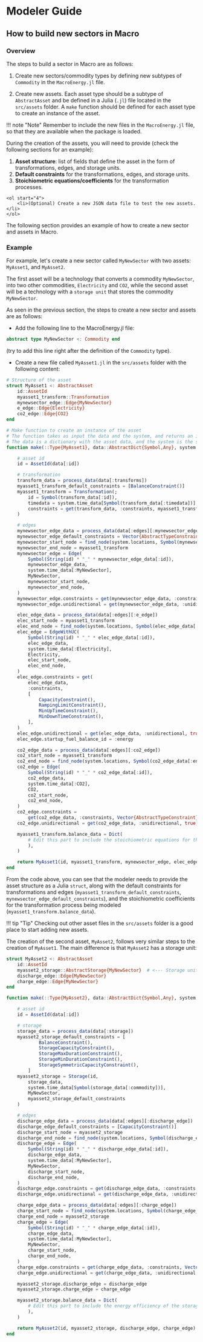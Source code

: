 # Modeler Guide

## How to build new sectors in Macro

### Overview
The steps to build a sector in Macro are as follows:

1. Create new sectors/commodity types by defining new subtypes of `Commodity` in the `MacroEnergy.jl` file.

2. Create new assets. Each asset type should be a subtype of `AbstractAsset` and be defined in a Julia (`.jl`) file located in the `src/assets` folder. A `make` function should be defined for each asset type to create an instance of the asset.

!!! note "Note"
    Remember to include the new files in the `MacroEnergy.jl` file, so that they are available when the package is loaded.

During the creation of the assets, you will need to provide (check the following sections for an example):
1. **Asset structure**: list of fields that define the asset in the form of transformations, edges, and storage units.
2. **Default constraints** for the transformations, edges, and storage units.
3. **Stoichiometric equations/coefficients** for the transformation processes.

```@raw html
<ol start="4">
    <li>(Optional) Create a new JSON data file to test the new assets.</li>
</ol>
```
The following section provides an example of how to create a new sector and assets in Macro.

### Example
For example, let's create a new sector called `MyNewSector` with two assets: `MyAsset1`, and `MyAsset2`. 

The first asset will be a technology that converts a commodity `MyNewSector`, into two other commodities, `Electricity` and `CO2`, while the second asset will be a technology with a `storage unit` that stores the commodity `MyNewSector`.

As seen in the previous section, the steps to create a new sector and assets are as follows:
- Add the following line to the MacroEnergy.jl file:
```julia
abstract type MyNewSector <: Commodity end
```
(try to add this line right after the definition of the `Commodity` type). 

- Create a new file called `MyAsset1.jl` in the `src/assets` folder with the following content:

```julia
# Structure of the asset
struct MyAsset1 <: AbstractAsset
    id::AssetId
    myasset1_transform::Transformation
    mynewsector_edge::Edge{MyNewSector}
    e_edge::Edge{Electricity}
    co2_edge::Edge{CO2}
end

# Make function to create an instance of the asset
# The function takes as input the data and the system, and returns an instance of the asset
# The data is a dictionary with the asset data, and the system is the system object containing the locations, time data, and other relevant information
function make(::Type{MyAsset1}, data::AbstractDict{Symbol,Any}, system::System)

    # asset id
    id = AssetId(data[:id])

    # transformation
    transform_data = process_data(data[:transforms])
    myasset1_transform_default_constraints = [BalanceConstraint()]
    myasset1_transform = Transformation(;
        id = Symbol(transform_data[:id]),
        timedata = system.time_data[Symbol(transform_data[:timedata])],
        constraints = get(transform_data, :constraints, myasset1_transform_default_constraints),
    )

    # edges
    mynewsector_edge_data = process_data(data[:edges][:mynewsector_edge])
    mynewsector_edge_default_constraints = Vector{AbstractTypeConstraint}()
    mynewsector_start_node = find_node(system.locations, Symbol(mynewsector_edge_data[:start_vertex]))
    mynewsector_end_node = myasset1_transform
    mynewsector_edge = Edge(
        Symbol(String(id) * "_" * mynewsector_edge_data[:id]),
        mynewsector_edge_data,
        system.time_data[:MyNewSector],
        MyNewSector,
        mynewsector_start_node,
        mynewsector_end_node,
    )
    mynewsector_edge.constraints = get(mynewsector_edge_data, :constraints, mynewsector_edge_default_constraints)
    mynewsector_edge.unidirectional = get(mynewsector_edge_data, :unidirectional, true)

    elec_edge_data = process_data(data[:edges][:e_edge])
    elec_start_node = myasset1_transform
    elec_end_node = find_node(system.locations, Symbol(elec_edge_data[:end_vertex]))
    elec_edge = EdgeWithUC(
        Symbol(String(id) * "_" * elec_edge_data[:id]),
        elec_edge_data,
        system.time_data[:Electricity],
        Electricity,
        elec_start_node,
        elec_end_node,
    )
    elec_edge.constraints = get(
        elec_edge_data,
        :constraints,
        [
            CapacityConstraint(),
            RampingLimitConstraint(),
            MinUpTimeConstraint(),
            MinDownTimeConstraint(),
        ],
    )
    elec_edge.unidirectional = get(elec_edge_data, :unidirectional, true)
    elec_edge.startup_fuel_balance_id = :energy

    co2_edge_data = process_data(data[:edges][:co2_edge])
    co2_start_node = myasset1_transform
    co2_end_node = find_node(system.locations, Symbol(co2_edge_data[:end_vertex]))
    co2_edge = Edge(
        Symbol(String(id) * "_" * co2_edge_data[:id]),
        co2_edge_data,
        system.time_data[:CO2],
        CO2,
        co2_start_node,
        co2_end_node,
    )
    co2_edge.constraints =
        get(co2_edge_data, :constraints, Vector{AbstractTypeConstraint}())
    co2_edge.unidirectional = get(co2_edge_data, :unidirectional, true)

    myasset1_transform.balance_data = Dict(
        # Edit this part to include the stoichiometric equations for the transformation process 
        ),
    )

    return MyAsset1(id, myasset1_transform, mynewsector_edge, elec_edge, co2_edge)
end
```

From the code above, you can see that the modeler needs to provide the asset structure as a Julia `struct`, along with the default constraints for transformations and edges (`myasset1_transform_default_constraints`, `mynewsector_edge_default_constraints`), and the stoichiometric coefficients for the transformation process being modeled (`myasset1_transform.balance_data`).

!!! tip "Tip"
    Checking out other asset files in the `src/assets` folder is a good place to start adding new assets. 

The creation of the second asset, `MyAsset2`, follows very similar steps to the creation of `MyAsset1`. The main difference is that `MyAsset2` has a storage unit:
    
```julia
struct MyAsset2 <: AbstractAsset
    id::AssetId
    myasset2_storage::AbstractStorage{MyNewSector}  # <--- Storage unit
    discharge_edge::Edge{MyNewSector}
    charge_edge::Edge{MyNewSector}
end

function make(::Type{MyAsset2}, data::AbstractDict{Symbol,Any}, system::System)

    # asset id
    id = AssetId(data[:id])

    # storage
    storage_data = process_data(data[:storage])
    myasset2_storage_default_constraints = [
            BalanceConstraint(),
            StorageCapacityConstraint(),
            StorageMaxDurationConstraint(),
            StorageMinDurationConstraint(),
            StorageSymmetricCapacityConstraint(),
        ]
    myasset2_storage = Storage(id, 
        storage_data, 
        system.time_data[Symbol(storage_data[:commodity])], 
        MyNewSector, 
        myasset2_storage_default_constraints
    )

    # edges
    discharge_edge_data = process_data(data[:edges][:discharge_edge])
    discharge_edge_default_constraints = [CapacityConstraint()]
    discharge_start_node = myasset2_storage
    discharge_end_node = find_node(system.locations, Symbol(discharge_edge_data[:end_vertex]))
    discharge_edge = Edge(
        Symbol(String(id) * "_" * discharge_edge_data[:id]),
        discharge_edge_data,
        system.time_data[:MyNewSector],
        MyNewSector,
        discharge_start_node,
        discharge_end_node,
    )
    discharge_edge.constraints = get(discharge_edge_data, :constraints, discharge_edge_default_constraints)
    discharge_edge.unidirectional = get(discharge_edge_data, :unidirectional, true)

    charge_edge_data = process_data(data[:edges][:charge_edge])
    charge_start_node = find_node(system.locations, Symbol(charge_edge_data[:start_vertex]))
    charge_end_node = myasset2_storage
    charge_edge = Edge(
        Symbol(String(id) * "_" * charge_edge_data[:id]),
        charge_edge_data,
        system.time_data[:MyNewSector],
        MyNewSector,
        charge_start_node,
        charge_end_node,
    )
    charge_edge.constraints = get(charge_edge_data, :constraints, Vector{AbstractTypeConstraint}())
    charge_edge.unidirectional = get(charge_edge_data, :unidirectional, true)

    myasset2_storage.discharge_edge = discharge_edge
    myasset2_storage.charge_edge = charge_edge

    myasset2_storage.balance_data = Dict(
        # Edit this part to include the energy efficiency of the storage unit or any other stoiometric equations
        ),
    )

    return MyAsset2(id, myasset2_storage, discharge_edge, charge_edge)
end
```
